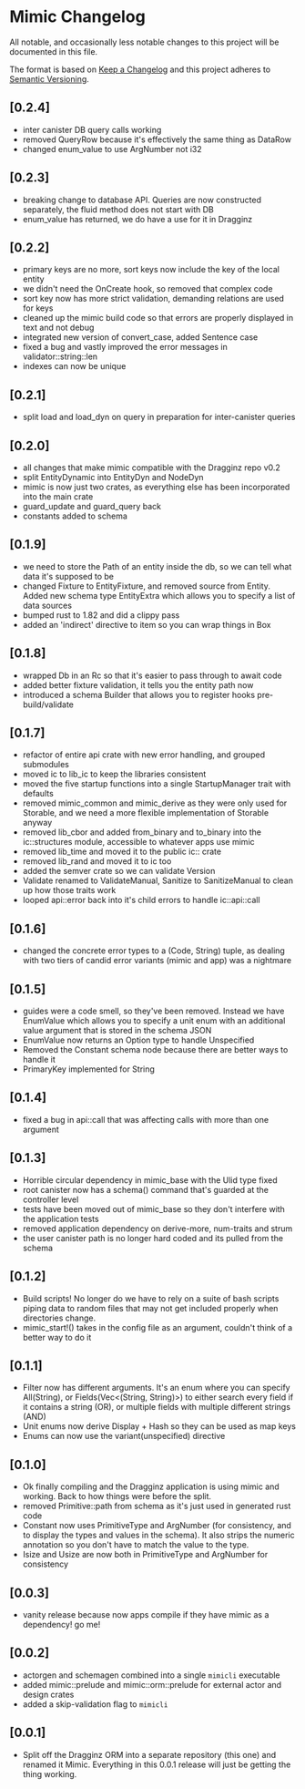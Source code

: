# Mimic Changelog

All notable, and occasionally less notable changes to this project will be documented in this file.

The format is based on [Keep a Changelog](http://keepachangelog.com/)
and this project adheres to [Semantic Versioning](http://semver.org/).

## [0.2.4]
- inter canister DB query calls working
- removed QueryRow because it's effectively the same thing as DataRow
- changed enum_value to use ArgNumber not i32

## [0.2.3]
- breaking change to database API.  Queries are now constructed separately, the fluid method
does not start with DB
- enum_value has returned, we do have a use for it in Dragginz

## [0.2.2]
- primary keys are no more, sort keys now include the key of the local entity
- we didn't need the OnCreate hook, so removed that complex code
- sort key now has more strict validation, demanding relations are used for keys
- cleaned up the mimic build code so that errors are properly displayed in text and not debug
- integrated new version of convert_case, added Sentence case
- fixed a bug and vastly improved the error messages in validator::string::len
- indexes can now be unique

## [0.2.1]
- split load and load_dyn on query in preparation for inter-canister queries

## [0.2.0]
- all changes that make mimic compatible with the Dragginz repo v0.2
- split EntityDynamic into EntityDyn and NodeDyn
- mimic is now just two crates, as everything else has been incorporated into the main crate
- guard_update and guard_query back
- constants added to schema

## [0.1.9]
- we need to store the Path of an entity inside the db, so we can tell what data it's
supposed to be
- changed Fixture to EntityFixture, and removed source from Entity.  Added new schema type EntityExtra which allows you to specify a list of data sources
- bumped rust to 1.82 and did a clippy pass
- added an 'indirect' directive to item so you can wrap things in Box<T>

## [0.1.8]
- wrapped Db in an Rc so that it's easier to pass through to await code
- added better fixture validation, it tells you the entity path now
- introduced a schema Builder that allows you to register hooks pre-build/validate

## [0.1.7]
- refactor of entire api crate with new error handling, and grouped submodules
- moved ic to lib_ic to keep the libraries consistent
- moved the five startup functions into a single StartupManager trait with defaults
- removed mimic_common and mimic_derive as they were only used for Storable, and we need a more
flexible implementation of Storable anyway
- removed lib_cbor and added from_binary and to_binary into the ic::structures module, accessible
to whatever apps use mimic
- removed lib_time and moved it to the public ic:: crate
- removed lib_rand and moved it to ic too
- added the semver crate so we can validate Version
- Validate renamed to ValidateManual, Sanitize to SanitizeManual to clean up how those traits work
- looped api::error back into it's child errors to handle ic::api::call

## [0.1.6]
- changed the concrete error types to a (Code, String) tuple, as dealing with two tiers of
candid error variants (mimic and app) was a nightmare

## [0.1.5]
- guides were a code smell, so they've been removed.  Instead we have EnumValue
which allows you to specify a unit enum with an additional value argument that
is stored in the schema JSON
- EnumValue now returns an Option type to handle Unspecified
- Removed the Constant schema node because there are better ways to handle it
- PrimaryKey implemented for String

## [0.1.4]
- fixed a bug in api::call that was affecting calls with more than one argument

## [0.1.3]
- Horrible circular dependency in mimic_base with the Ulid type fixed
- root canister now has a schema() command that's guarded at the controller level
- tests have been moved out of mimic_base so they don't interfere with the application tests
- removed application dependency on derive-more, num-traits and strum
- the user canister path is no longer hard coded and its pulled from the schema

## [0.1.2]

- Build scripts!  No longer do we have to rely on a suite of bash scripts piping data to random
files that may not get included properly when directories change.
- mimic_start!() takes in the config file as an argument, couldn't think of a better way to do it

## [0.1.1]

- Filter now has different arguments.  It's an enum where you can specify All(String), or Fields(Vec<(String, String)>) to either search every field if it contains a string (OR), or multiple fields with multiple different strings (AND)
- Unit enums now derive Display + Hash so they can be used as map keys
- Enums can now use the variant(unspecified) directive

## [0.1.0]

- Ok finally compiling and the Dragginz application is using mimic and working.  Back to
how things were before the split.
- removed Primitive::path from schema as it's just used in generated rust code
- Constant now uses PrimitiveType and ArgNumber (for consistency, and to display the types
and values in the schema).  It also strips the numeric annotation so you don't have to match the value to the type.
- Isize and Usize are now both in PrimitiveType and ArgNumber for consistency

## [0.0.3]

- vanity release because now apps compile if they have mimic as a dependency!  go me!

## [0.0.2]

- actorgen and schemagen combined into a single `mimicli` executable
- added mimic::prelude and mimic::orm::prelude for external actor and design crates
- added a skip-validation flag to `mimicli`

## [0.0.1]

- Split off the Dragginz ORM into a separate repository (this one) and renamed it Mimic.  Everything in
this 0.0.1 release will just be getting the thing working.
